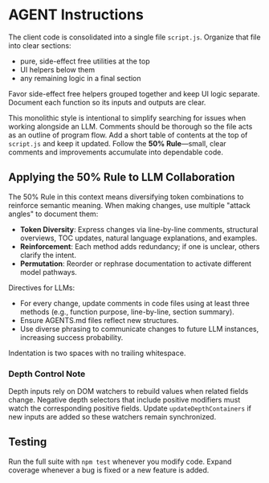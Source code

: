 # AGENT Instructions

The client code is consolidated into a single file `script.js`. Organize that file into clear sections:

- pure, side-effect free utilities at the top
- UI helpers below them
- any remaining logic in a final section

Favor side-effect free helpers grouped together and keep UI logic separate. Document each function so its inputs and outputs are clear.

This monolithic style is intentional to simplify searching for issues when working alongside an LLM. Comments should be thorough so the file acts as an outline of program flow.
Add a short table of contents at the top of `script.js` and keep it updated. Follow the **50% Rule**—small, clear comments and improvements accumulate into dependable code.

## Applying the 50% Rule to LLM Collaboration

The 50% Rule in this context means diversifying token combinations to reinforce semantic meaning. When making changes, use multiple "attack angles" to document them:

- **Token Diversity**: Express changes via line-by-line comments, structural overviews, TOC updates, natural language explanations, and examples.
- **Reinforcement**: Each method adds redundancy; if one is unclear, others clarify the intent.
- **Permutation**: Reorder or rephrase documentation to activate different model pathways.

Directives for LLMs:
- For every change, update comments in code files using at least three methods (e.g., function purpose, line-by-line, section summary).
- Ensure AGENTS.md files reflect new structures.
- Use diverse phrasing to communicate changes to future LLM instances, increasing success probability.

Indentation is two spaces with no trailing whitespace.

### Depth Control Note

Depth inputs rely on DOM watchers to rebuild values when related fields change.
Negative depth selectors that include positive modifiers must watch the
corresponding positive fields. Update `updateDepthContainers` if new inputs are
added so these watchers remain synchronized.

## Testing

Run the full suite with `npm test` whenever you modify code. Expand coverage whenever a bug is fixed or a new feature is added.
